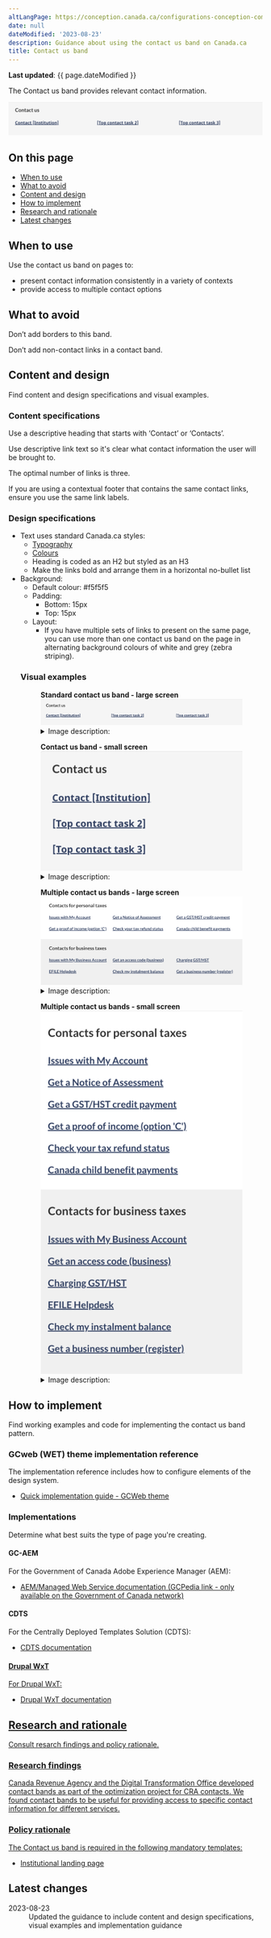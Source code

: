 ```yaml
---
altLangPage: https://conception.canada.ca/configurations-conception-communes/X.html
date: null
dateModified: '2023-08-23'
description: Guidance about using the contact us band on Canada.ca
title: Contact us band
---
```

<p><strong>Last updated</strong>: {{ page.dateModified }}</p>
<p>The Contact us band provides relevant contact information.</p>
<div class="pattern-demo mrgn-tp-lg mrgn-bttm-xl"><img src="../images/contact-band-en.png" class="img-responsive" alt=""> </div>
<section>
  <h2>On this page</h2>
  <ul>
    <li><a href="#use">When to use</a></li>
    <li><a href="#avoid">What to avoid</a></li>
    <li><a href="#design">Content and design</a></li>
    <li><a href="#implement">How to implement</a></li>
    <li><a href="#research">Research and rationale</a></li>
    <li><a href="#latest">Latest changes</a></li>
  </ul>
</section>
<section>
  <h2 id="use">When to use</h2>
  <p>Use the contact us band on pages to:</p>
    <ul>
      <li>present contact information consistently in a variety of contexts</li>
      <li>provide access to multiple contact options</li>
    </ul>
</section>
<section>
  <h2 id="avoid">What to avoid</h2>
  <p>Don’t add borders to this band.</p>
  <p>Don’t add non-contact links in a contact band.</p>
</section>
<section>
  <h2 id="design">Content and design</h2>
  <p>Find content and design specifications and visual examples.</p>
  <h3>Content specifications</h3>
  <p>Use a descriptive heading that starts with ‘Contact’ or ‘Contacts’.</p>
  <p>Use descriptive link text so it's clear what contact information the user will be brought to.</p>
  <p>The optimal number of links is three.</p>
  <p>If you are using a contextual footer that contains the same contact links, ensure you use the same link labels.</p>
  <h3>Design specifications</h3>
  <ul>
  <li>Text uses standard Canada.ca styles:
    <ul>
        <li><a href="https://design.canada.ca/styles/typography.html">Typography</a></li>
        <li><a href="https://design.canada.ca/styles/colours.html">Colours</a></li>
        <li>Heading is coded as an H2 but styled as an H3</li>
        <li>Make the links bold and arrange them in a horizontal no-bullet list</li>
    </ul>
    </li>
    <li>Background:
        <ul>
        <li>Default colour: #f5f5f5</li>
        <li>Padding:
          <ul>
            <li>Bottom: 15px</li>
            <li>Top: 15px</li>
          </ul>
        </li>
    <li>Layout:
     <ul>
        <li>If you have multiple sets of links to present on the same page, you can use more than one contact us band on the page in alternating background colours of white and grey (zebra striping).</li>
        </ul>
    </li>
  </ul>
  <h3>Visual examples</h3>
    <div class="pattern-demo mrgn-tp-md mrgn-bttm-md">
      <figure class="mrgn-tp-md mrgn-bttm-lg">
        <figcaption><b>Standard contact us band - large screen</b></figcaption>
        <img src="../images/contact-band-en.png" class="img-responsive"
				alt="Contact us band for large screens. Text version below:">
        <details>
          <summary class="wb-toggle" data-toggle="{&quot;print&quot;:&quot;on&quot;}">Image description:</summary>
          <p>A horizontal grey band with a Contact us heading followed by three links in a single row. The first link is Contact [Institution], the following links are placeholders for top contact tasks.</p>
        </details>
      </figure>
    </div>
    <div class="pattern-demo mrgn-tp-md mrgn-bttm-md">
      <figure class="mrgn-tp-md mrgn-bttm-lg">
        <figcaption><b>Contact us band - small screen</b></figcaption>
        <img src="../images/contact-band-sm-en.png" class="img-responsive"
				alt="Contact us band for small screens. Text version below:">
        <details>
          <summary class="wb-toggle" data-toggle="{&quot;print&quot;:&quot;on&quot;}">Image description:</summary>
          <p>A single column with light grey shading in the background. A Contact us heading is followed by three links. The first link is Contact [Institution], the following links are placeholders for top contact tasks.</p>
        </details>
      </figure>
    </div>
    <div class="pattern-demo mrgn-tp-md mrgn-bttm-md">
      <figure class="mrgn-tp-md mrgn-bttm-lg">
        <figcaption><b>Multiple contact us bands - large screen</b></figcaption>
        <img src="../images/contact-band-multi-en.png" class="img-responsive"
				alt="Multiple contact us bands for large screens. Text version below:">
        <details>
          <summary class="wb-toggle" data-toggle="{&quot;print&quot;:&quot;on&quot;}">Image description:</summary>
          <p>A horizontal white band with a Contacts for [subject] heading followed by six links. The links are presented in two rows with three links in each row.</p>
          <p>Following the white band is a horizontal grey band with a Contacts for [subject] heading followed by six links. The links are presented in two rows with three links in each row.</p>
        </details>
      </figure>
    </div>
     <div class="pattern-demo mrgn-tp-md mrgn-bttm-md">
      <figure class="mrgn-tp-md mrgn-bttm-lg">
        <figcaption><b>Multiple contact us bands - small screen</b></figcaption>
        <img src="../images/contact-band-multi-sm-en.png" class="img-responsive" alt="Multiple contact us bands for small screens. Text version below:">
        <details>
          <summary class="wb-toggle" data-toggle="{&quot;print&quot;:&quot;on&quot;}">Image description:</summary>
          <p>A single column with white shading contains a Contacts for [subject] heading followed by six links.</p>
          <p>Following that column is a single column with grey shading contains a Contacts for [subject] heading followed by six links.</p>
        </details>
      </figure>
    </div>
</section>
<section>
  <h2 id="implement">How to implement</h2>
  <p>Find working examples and code for implementing the contact us band pattern.</p>
  <h3>GCweb (WET) theme implementation reference</h3>
  <p>The implementation reference includes how to configure elements of the design system.</p>
    <ul>
      <li><a href="https://wet-boew.github.io/GCWeb/docs/implementing-en.html">Quick implementation guide - GCWeb theme</a></li>
    </ul>
  <h3>Implementations</h3>
  <p>Determine what best suits the type of page you're creating.</p>
  <h4>GC-AEM</h4>
  <p>For the Government of Canada Adobe Experience Manager (AEM):</p>
  <ul>
    <li><a href="https://www.gcpedia.gc.ca/wiki/AEM_GC-specific_Documentation_6.5">AEM/Managed Web Service documentation (GCPedia link - only available on the Government of Canada network)</a></li>
  </ul>
  <h4>CDTS</h4>
  <p>For the Centrally Deployed Templates Solution (CDTS):</p>
  <ul>
    <li><a href="https://cenw-wscoe.github.io/sgdc-cdts/docs/index-en.html">CDTS documentation</li>
  </ul>
  <h4>Drupal WxT</h4>
  <p>For Drupal WxT:</p>
    <ul>
    <li><a href="https://drupalwxt.github.io/en/">Drupal WxT documentation</li>
  </ul>
</section>
<section>
  <h2 id="research">Research and rationale</h2>
  <p>Consult resarch findings and policy rationale.</p> 
  <h3>Research findings</h3>
  <p>Canada Revenue Agency and the Digital Transformation Office developed contact bands as part of the optimization project for CRA contacts. We found contact bands to be useful for providing access to specific contact information for different services.</p>
  <h3>Policy rationale</h3>
  <p>The Contact us band is required in the following mandatory templates:</p>
  <ul>
    <li><a href="">Institutional landing page</a></li>
  </ul>
</section>
<section>
  <h2 id="latest">Latest changes</h2>
  <dl class="dl-horizontal">
    <dt>
      <time datetime="2023-08-23" class="link-muted">2023-08-23</time>
    </dt>
    <dd>Updated the guidance to include content and design specifications, visual examples and implementation guidance</dd>
  </dl>
</section>
